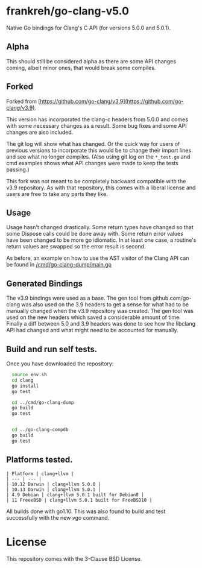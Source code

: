 # frankreh/go-clang-v5.0 

Native Go bindings for Clang's C API (for versions 5.0.0 and 5.0.1).

## Alpha

This should still be considered alpha as there are some API changes coming,
albeit minor ones, that would break some compiles.

## Forked

Forked from [https://github.com/go-clang/v3.9](https://github.com/go-clang/v3.9).

This version has incorporated the clang-c headers from 5.0.0 and comes with some necessary changes as a result.
Some bug fixes and some API changes are also included.

The git log will show what has changed. Or the quick way for users of previous versions to incorporate this
would be to change their import lines and see what no longer compiles. (Also using git log on the `*_test.go`
and cmd examples shows what API changes were made to keep the tests passing.)

This fork was not meant to be completely backward compatible with the v3.9 repository.
As with that repository, this comes with a liberal license and users are free to take any parts they like.

## Usage

Usage hasn't changed drastically. Some return types have changed so that some Dispose calls could be done away with.
Some return error values have been changed to be more go idiomatic. In at least one case, a routine's return values
are swapped so the error result is second.

As before, an example on how to use the AST visitor of the Clang API can be found in [/cmd/go-clang-dump/main.go](/cmd/go-clang-dump/main.go)

## Generated Bindings

The v3.9 bindings were used as a base.
The gen tool from github.com/go-clang was also used on the 3.9 headers to get a sense for what had to be manually changed when the v3.9 repository was created.
The gen tool was used on the new headers which saved a considerable amount of time.
Finally a diff between 5.0 and 3.9 headers was done to see how the libclang API had changed and what might need to be accounted for manually.

## Build and run self tests.

Once you have downloaded the repository:

```bash
  source env.sh
  cd clang
  go install
  go test

  cd ../cmd/go-clang-dump
  go build
  go test


  cd ../go-clang-compdb
  go build
  go test
```

## Platforms tested.

    | Platform | clang+llvm |
    | --- | --- |
    | 10.12 Darwin | clang+llvm 5.0.0 |
    | 10.13 Darwin | clang+llvm 5.0.1 |
    | 4.9 Debian | clang+llvm 5.0.1 built for Debian8 |
    | 11 FreeeBSD | clang+llvm 5.0.1 built for FreeBSD10 |

All builds done with go1.10. This was also found to build and test successfully with the new vgo command.

# License

This repository comes with the 3-Clause BSD License.
